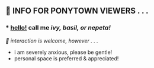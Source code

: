 ## 🍰 INFO FOR PONYTOWN VIEWERS . . .
### * <ins>hello!</ins> call me _ivy, basil, or nepeta!_

_🧶 interaction is welcome, however . . ._
* i am severely anxious, please be gentle!
* personal space is preferred & appreciated!
<!--
**ivysprout/ivysprout** is a ✨ _special_ ✨ repository because its `README.md` (this file) appears on your GitHub profile.

Here are some ideas to get you started:

- 🔭 I’m currently working on ...
- 🌱 I’m currently learning ...
- 👯 I’m looking to collaborate on ...
- 🤔 I’m looking for help with ...
- 💬 Ask me about ...
- 📫 How to reach me: ...
- 😄 Pronouns: ...
- ⚡ Fun fact: ...
-->
